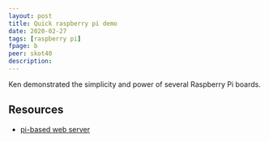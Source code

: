 ```yaml
---
layout: post
title: Quick raspberry pi demo
date: 2020-02-27
tags: [raspberry pi]
fpage: b
peer: skot40
description:
---
```

Ken demonstrated the simplicity and power of several Raspberry Pi boards.

## Resources

* [pi-based web server](http://pi.wecraftalot.com)
